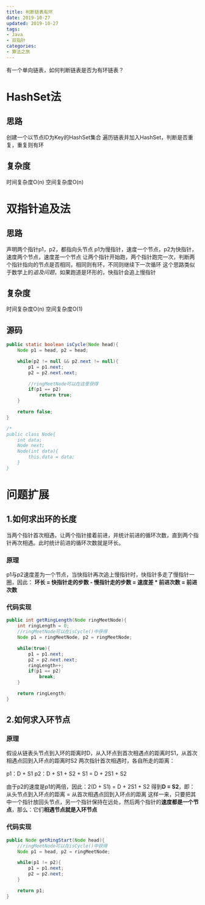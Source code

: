 ```yaml
---
title: 判断链表有环
date: 2019-10-27
updated: 2019-10-27
tags:
- Java
- 双指针
categories:
- 算法之旅
---
```


有一个单向链表，如何判断链表是否为有环链表？

# HashSet法
## 思路
创建一个以节点ID为Key的HashSet集合
遍历链表并加入HashSet，判断是否重复，重复则有环

## 复杂度
时间复杂度O(n)
空间复杂度O(n)

# 双指针追及法
## 思路
声明两个指针p1，p2，都指向头节点
p1为慢指针，速度一个节点，p2为快指针，速度两个节点，速度差一个节点
让两个指针开始跑，两个指针跑完一次，判断两个指针指向的节点是否相同，相同则有环，不同则继续下一次循环
这个思路类似于数学上的*追及问题*，如果跑道是环形的，快指针会追上慢指针

## 复杂度
时间复杂度O(n)
空间复杂度O(1)

## 源码
```java
public static boolean isCycle(Node head){
    Node p1 = head, p2 = head;

    while(p2 != null && p2.next != null){
        p1 = p1.next;
        p2 = p2.next.next;

        //ringMeetNode可以在这里获得
        if(p1 == p2)
            return true;
    }

    return false;
}

/*
public class Node{
    int data;
    Node next;
    Node(int data){
        this.data = data;
    }
}
```
# 问题扩展
## 1.如何求出环的长度
当两个指针首次相遇，让两个指针接着前进，并统计前进的循环次数，直到两个指针再次相遇。此时统计前进的循环次数就是环长。
### 原理
p1与p2速度差为一个节点，当快指针再次追上慢指针时，快指针多走了慢指针一圈，因此：
**环长 = 快指针走的步数 - 慢指针走的步数 = 速度差 * 前进次数 = 前进次数**
### 代码实现
```java
public int getRingLength(Node ringMeetNode){
    int ringLength = 0;
    //ringMeetNode可以在isCycle()中获得
    Node p1 = ringMeetNode, p2 = ringMeetNode;

    while(true){
        p1 = p1.next;
        p2 = p2.next.next;
        ringLength++;
        if(p1 == p2)
            break;
    }

    return ringLength;
}
```
## 2.如何求入环节点
### 原理
假设从链表头节点到入环的距离时D，从入环点到首次相遇点的距离时S1，从首次相遇点回到入环点的距离时S2
两次指针首次相遇时，各自所走的距离：

p1：D + S1
p2：D + S1 + S2 + S1 = D + 2S1 + S2

由于p2的速度是p1的两倍，因此：2(D + S1) = D + 2S1 + S2
得到**D = S2**，即：从头节点到入环点的距离 = 从首次相遇点回到入环点的距离
这样一来，只要把其中一个指针放回头节点，另一个指针保持在远处，然后两个指针的**速度都是一个节点**，那么：它们**相遇节点就是入环节点**

### 代码实现
```java
public Node getRingStart(Node head){
    //ringMeetNode可以在isCycle()中获得
    Node p1 = head, p2 = ringMeetNode;

    while(p1 != p2){
        p1 = p1.next;
        p2 = p2.next;
    }

    return p1;
}
```
